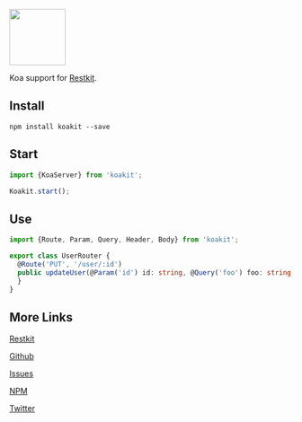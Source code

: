 [<img src="https://s32.postimg.org/4n792cr79/restkitkoa.png" height="100"/>](https://github.com/iamchairs/koakit)

Koa support for [Restkit](https://github.com/iamchairs/restkit).

## Install

```
npm install koakit --save
```

## Start

```typescript
import {KoaServer} from 'koakit';

Koakit.start();
```

## Use

```typescript
import {Route, Param, Query, Header, Body} from 'koakit';

export class UserRouter {
  @Route('PUT', '/user/:id')
  public updateUser(@Param('id') id: string, @Query('foo') foo: string, @Header('Authorization') auth: string, @Body() update: any) {
  }
}
```

## More Links

[Restkit](https://github.com/iamchairs/restkit)

[Github](https://github.com/iamchairs/expresskit)

[Issues](https://github.com/iamchairs/expresskit/issues)

[NPM](https://www.npmjs.com/package/expresskit)

[Twitter](https://twitter.com/micahwllmsn)